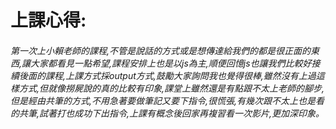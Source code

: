 
# 上課心得:
###### 第一次上小賴老師的課程,不管是說話的方式或是想傳達給我們的都是很正面的東西,讓大家都看見一點希望,課程安排上也是以js為主,順便回憶js也讓我們比較好接續後面的課程,上課方式採output方式,鼓勵大家詢問我也覺得很棒,雖然沒有上過這樣方式,但就像撈屍說的真的比較有印象,課堂上雖然還是有點跟不太上老師的腳步,但是經由共筆的方式,不用急著要做筆記又要下指令,很慌張,有幾次跟不太上也是看的共筆,試著打也成功下出指令,上課有概念後回家再複習看一次影片,更加深印象。
